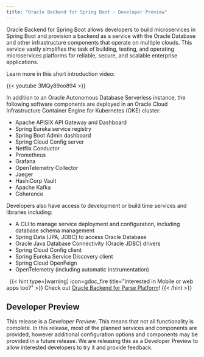 ```yaml
---
title: "Oracle Backend for Spring Boot - Developer Preview"
---
```


Oracle Backend for Spring Boot allows developers to build microservices in Spring Boot and provision a backend as a service with the Oracle Database and other infrastructure components that operate on multiple clouds. This service vastly simplifies the task of building, testing, and operating microservices platforms for reliable, secure, and scalable enterprise applications.

Learn more in this short introduction video:

{{< youtube 3MQy89oo894 >}}

In addition to an Oracle Autonomous Database Serverless instance, the following software components are deployed in an Oracle Cloud Infrastructure Container Engine for Kubernetes (OKE) cluster:

- Apache APISIX API Gateway and Dashboard
- Spring Eureka service registry
- Spring Boot Admin dashboard
- Spring Cloud Config server
- Netflix Conductor
- Prometheus
- Grafana
- OpenTelemetry Collector
- Jaeger
- HashiCorp Vault
- Apache Kafka
- Coherence

Developers also have access to development or build time services and libraries including:

- A CLI to manage service deployment and configuration, including database schema management
- Spring Data (JPA, JDBC) to access Oracle Database
- Oracle Java Database Connectivity (Oracle JDBC) drivers
- Spring Cloud Config client
- Spring Eureka Service Discovery client
- Spring Cloud OpenFeign
- OpenTelemetry (including automatic instrumentation)

&nbsp;
{{< hint type=[warning] icon=gdoc_fire title="Interested in Mobile or web apps too?" >}}
Check out [Oracle Backend for Parse Platform](https://oracle.github.io/microservices-datadriven/mbaas/)!
{{< /hint >}}
&nbsp;

## Developer Preview

This release is a *Developer Preview*. This means that not all functionality is complete. In this release, most of the planned services and components are provided, however additional configuration options and components may be provided in a future release. We are releasing this as a Developer Preview to allow interested developers to try it and provide feedback.
